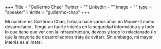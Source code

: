 +++
Title = "Guillermo Chao"
Twitter = ""
Linkedin = ""
image = ""
type = "speaker"
linktitle = "guillermo-chao"
+++

Mi nombre es Guillermo Chao, trabajo hace varios años en Moove-it como desarrollador. Tengo un fuerte interés en la seguridad informática y y todo lo que tiene que ver con la infraestructura, devops y todo lo relacionado (lo que la mayoría de desarrolladores trata de evitar). Sin embargo, mi mayor interés es el metal.
